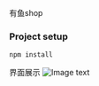 有鱼shop

### Project setup
```
npm install
```
界面展示
![Image text](https://raw.githubusercontent.com/Buzz888/myds-shop/master/image/1.png)
